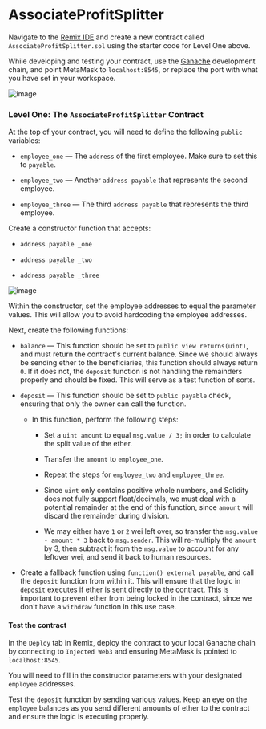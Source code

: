 # AssociateProfitSplitter

Navigate to the [Remix IDE](https://remix.ethereum.org) and create a new contract called `AssociateProfitSplitter.sol` using the starter code for Level One above.

While developing and testing your contract, use the [Ganache](https://www.trufflesuite.com/ganache) development chain, and point MetaMask to `localhost:8545`, or replace the port with what you have set in your workspace.

![image](https://user-images.githubusercontent.com/83382006/135957905-908eda31-0b35-4bb1-89a2-9a4c7aaa3765.png)


### Level One: The `AssociateProfitSplitter` Contract

At the top of your contract, you will need to define the following `public` variables:

* `employee_one` — The `address` of the first employee. Make sure to set this to `payable`.

* `employee_two` — Another `address payable` that represents the second employee.

* `employee_three` — The third `address payable` that represents the third employee.

Create a constructor function that accepts:

* `address payable _one`

* `address payable _two`

* `address payable _three`

![image](https://user-images.githubusercontent.com/83382006/135957850-77db3470-6ce7-47fb-83bf-790f450c8bdf.png)

Within the constructor, set the employee addresses to equal the parameter values. This will allow you to avoid hardcoding the employee addresses.

Next, create the following functions:

* `balance` — This function should be set to `public view returns(uint)`, and must return the contract's current balance. Since we should always be sending ether to the beneficiaries, this function should always return `0`. If it does not, the `deposit` function is not handling the remainders properly and should be fixed. This will serve as a test function of sorts.

* `deposit` — This function should be set to `public payable` check, ensuring that only the owner can call the function.

  * In this function, perform the following steps:

    * Set a `uint amount` to equal `msg.value / 3;` in order to calculate the split value of the ether.

    * Transfer the `amount` to `employee_one`.

    * Repeat the steps for `employee_two` and `employee_three`.

    * Since `uint` only contains positive whole numbers, and Solidity does not fully support float/decimals, we must deal with a potential remainder at the end of this function, since `amount` will discard the remainder during division.

    * We may either have `1` or `2` wei left over, so transfer the `msg.value - amount * 3` back to `msg.sender`. This will re-multiply the `amount` by 3, then subtract it from the `msg.value` to account for any leftover wei, and send it back to human resources.

* Create a fallback function using `function() external payable`, and call the `deposit` function from within it. This will ensure that the logic in `deposit` executes if ether is sent directly to the contract. This is important to prevent ether from being locked in the contract, since we don't have a `withdraw` function in this use case.

#### Test the contract

In the `Deploy` tab in Remix, deploy the contract to your local Ganache chain by connecting to `Injected Web3` and ensuring MetaMask is pointed to `localhost:8545`.

You will need to fill in the constructor parameters with your designated `employee` addresses.

Test the `deposit` function by sending various values. Keep an eye on the `employee` balances as you send different amounts of ether to the contract and ensure the logic is executing properly.


